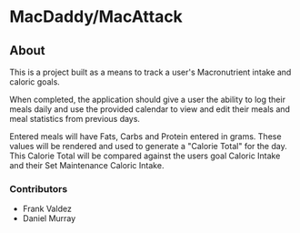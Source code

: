# MacDaddy/MacAttack

## About

This is a project built as a means to track a user's Macronutrient intake and caloric goals. 

When completed, the application should give a user the ability to log their meals daily and use the provided calendar to view and edit their meals and meal statistics from previous days.

Entered meals will have Fats, Carbs and Protein entered in grams. These values will be rendered and used to generate a "Calorie Total" for the day. This Calorie Total will be compared against the users goal Caloric Intake and their Set Maintenance Caloric Intake.

### Contributors

* Frank Valdez
* Daniel Murray